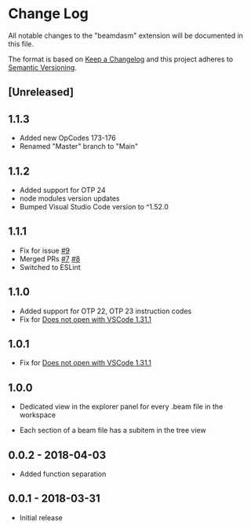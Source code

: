 # Change Log

All notable changes to the "beamdasm" extension will be documented in this file.

The format is based on [Keep a Changelog](http://keepachangelog.com/en/1.0.0/)
and this project adheres to [Semantic Versioning](http://semver.org/spec/v2.0.0.html).

## [Unreleased]

## 1.1.3
- Added new OpCodes 173-176
- Renamed "Master" branch to "Main"

## 1.1.2

- Added support for OTP 24
- node modules version updates
- Bumped Visual Studio Code version to ^1.52.0

## 1.1.1

- Fix for issue [#9](https://github.com/scout119/beamdasm/issues/9)
- Merged PRs [#7](https://github.com/scout119/beamdasm/pull/7) [#8](https://github.com/scout119/beamdasm/pull/7)
- Switched to ESLint

## 1.1.0

- Added support for OTP 22, OTP 23 instruction codes
- Fix for [Does not open with VSCode 1.31.1](https://github.com/scout119/beamdasm/issues/6)

## 1.0.1

- Fix for [Does not open with VSCode 1.31.1](https://github.com/scout119/beamdasm/issues/4)

## 1.0.0

- Dedicated view in the explorer panel for every .beam file in the workspace

- Each section of a beam file has a subitem in the tree view

## 0.0.2 - 2018-04-03

- Added function separation

## 0.0.1 - 2018-03-31

- Initial release